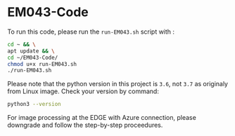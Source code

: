 # EM043-Code
To run this code, please run the `run-EM043.sh` script with :

```bash
cd ~ && \
apt update && \
cd ~/EM043-Code/
chmod u+x run-EM043.sh
./run-EM043.sh
```

Please note that the python version in this project is `3.6`, not `3.7` as originaly from Linux image. Check your version by command:
```bash
python3 --version
```
For image processing at the EDGE with Azure connection, please downgrade and follow the step-by-step proceedures.
